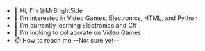 - 👋 Hi, I’m @MrBright5ide
- 👀 I’m interested in Video Games, Electronics, HTML, and Python
- 🌱 I’m currently learning Electronics and C#
- 💞️ I’m looking to collaborate on Video Games
- 📫 How to reach me --Not sure yet--

<!---
MrBright5ide/MrBright5ide is a ✨ special ✨ repository because its `README.md` (this file) appears on your GitHub profile.
You can click the Preview link to take a look at your changes.
--->
